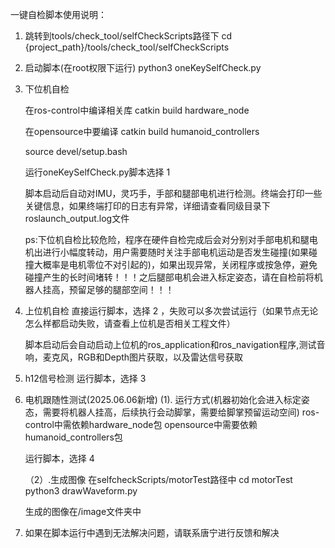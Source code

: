 一键自检脚本使用说明：
1. 跳转到tools/check_tool/selfCheckScripts路径下
    cd {project_path}/tools/check_tool/selfCheckScripts

2. 启动脚本(在root权限下运行)
    python3 oneKeySelfCheck.py

3. 下位机自检

    在ros-control中编译相关库
    catkin build hardware_node 

    在opensource中要编译
    catkin build humanoid_controllers 

    source devel/setup.bash

    运行oneKeySelfCheck.py脚本选择 1

    脚本启动后自动对IMU，灵巧手，手部和腿部电机进行检测。终端会打印一些关键信息，如果终端打印的日志有异常，详细请查看同级目录下roslaunch_output.log文件

    ps:下位机自检比较危险，程序在硬件自检完成后会对分别对手部电机和腿电机出进行小幅度转动，用户需要随时关注手部电机运动是否发生碰撞(如果碰撞大概率是电机零位不对引起的)，如果出现异常，关闭程序或按急停，避免碰撞产生的长时间堵转！！！之后腿部电机会进入标定姿态，请在自检前将机器人挂高，预留足够的腿部空间！！！


 
4. 上位机自检
    直接运行脚本，选择 2 ，失败可以多次尝试运行（如果节点无论怎么样都启动失败，请查看上位机是否相关工程文件）

    脚本启动后会自动启动上位机的ros_application和ros_navigation程序,测试音响，麦克风，RGB和Depth图片获取，以及雷达信号获取

5. h12信号检测
    运行脚本，选择 3 

6. 电机跟随性测试(2025.06.06新增)
    (1). 运行方式(机器初始化会进入标定姿态，需要将机器人挂高，后续执行会动脚掌，需要给脚掌预留运动空间)
    ros-control中需依赖hardware_node包
    opensource中需要依赖humanoid_controllers包

    运行脚本，选择 4 

    （2）.生成图像
    在selfcheckScripts/motorTest路径中
    cd motorTest
    python3 drawWaveform.py

    生成的图像在/image文件夹中

6. 如果在脚本运行中遇到无法解决问题，请联系唐宁进行反馈和解决
